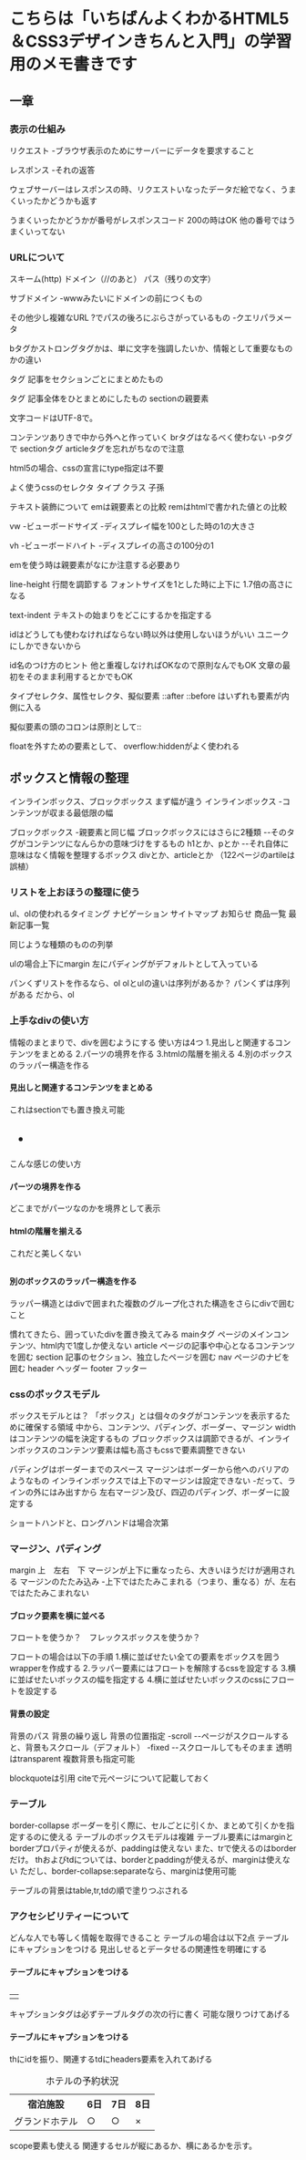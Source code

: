 # こちらは「いちばんよくわかるHTML5＆CSS3デザインきちんと入門」の学習用のメモ書きです

## 一章
### 表示の仕組み
リクエスト
-ブラウザ表示のためにサーバーにデータを要求すること

レスポンス
-それの返答

ウェブサーバーはレスポンスの時、リクエストいなったデータだ絵でなく、うまくいったかどうかも返す

うまくいったかどうかが番号がレスポンスコード
200の時はOK
他の番号ではうまくいってない

### URLについて
スキーム(http)
ドメイン（//のあと）
パス（残りの文字）

サブドメイン
-wwwみたいにドメインの前につくもの

その他少し複雑なURL
?でパスの後ろにぶらさがっているもの
-クエリパラメータ

bタグかストロングタグかは、単に文字を強調したいか、情報として重要なものかの違い

<sction>タグ
記事をセクションごとにまとめたもの

<article>タグ
記事全体をひとまとめにしたもの
sectionの親要素

文字コードはUTF-8で。

コンテンツありきで中から外へと作っていく
brタグはなるべく使わない
-pタグで
sectionタグ
articleタグを忘れがちなので注意

html5の場合、cssの宣言にtype指定は不要

よく使うcssのセレクタ
タイプ
クラス
子孫

テキスト装飾について
emは親要素との比較
remはhtmlで書かれた値との比較

vw
-ビューボードサイズ
-ディスプレイ幅を100とした時の1の大きさ

vh
-ビューボードハイト
-ディスプレイの高さの100分の1

emを使う時は親要素がなにか注意する必要あり

line-height
行間を調節する
フォントサイズを1とした時に上下に 1.7倍の高さになる

text-indent
テキストの始まりをどこにするかを指定する

idはどうしても使わなければならない時以外は使用しないほうがいい
ユニークにしかできないから

id名のつけ方のヒント
他と重複しなければOKなので原則なんでもOK
文章の最初をそのまま利用するとかでもOK

タイプセレクタ、属性セレクタ、擬似要素
::after
::before
はいずれも要素が内側に入る

擬似要素の頭のコロンは原則として::

floatを外すための要素として、
overflow:hiddenがよく使われる

## ボックスと情報の整理
インラインボックス、ブロックボックス
まず幅が違う
インラインボックス
-コンテンツが収まる最低限の幅

ブロックボックス
-親要素と同じ幅
ブロックボックスにはさらに2種類
--そのタグがコンテンツになんらかの意味づけをするもの
  h1とか、pとか
--それ自体に意味はなく情報を整理するボックス
  divとか、articleとか
（122ページのartileは誤植）

### リストを上おほうの整理に使う
ul、olの使われるタイミング
ナビゲーション
サイトマップ
お知らせ
商品一覧
最新記事一覧

同じような種類のものの列挙

ulの場合上下にmargin
左にパディングがデフォルトとして入っている

パンくずリストを作るなら、ol
olとulの違いは序列があるか？
パンくずは序列がある
だから、ol

### 上手なdivの使い方
情報のまとまりで、divを囲むようにする
使い方は4つ
1.見出しと関連するコンテンツをまとめる
2.パーツの境界を作る
3.htmlの階層を揃える
4.別のボックスのラッパー構造を作る

#### 見出しと関連するコンテンツをまとめる
これはsectionでも置き換え可能
<div>
	<h2>
		<ul>
			<li></li>
		</ul>
	</h2>
</div>
こんな感じの使い方


#### パーツの境界を作る
どこまでがパーツなのかを境界として表示

#### htmlの階層を揃える
これだと美しくない
<div class="header"></div>
<h1></h1>
<p></p>
<div class="footer"></div>

#### 別のボックスのラッパー構造を作る
ラッパー構造とはdivで囲まれた複数のグループ化された構造をさらにdivで囲むこと

慣れてきたら、囲っていたdivを置き換えてみる
mainタグ
ページのメインコンテンツ、html内で1度しか使えない
article
ページの記事や中心となるコンテンツを囲む
section
記事のセクション、独立したページを囲む
nav
ページのナビを囲む
header
ヘッダー
footer
フッター

### cssのボックスモデル
ボックスモデルとは？
「ボックス」とは個々のタグがコンテンツを表示するために確保する領域
中から、コンテンツ、パディング、ボーダー、マージン
widthはコンテンツの幅を決定するもの
ブロックボックスは調節できるが、インラインボックスのコンテンツ要素は幅も高さもcssで要素調整できない

パディングはボーダーまでのスペース
マージンはボーダーから他へのバリアのようなもの
インラインボックスでは上下のマージンは設定できない
-だって、ラインの外にはみ出すから
左右マージン及び、四辺のパディング、ボーダーに設定する

ショートハンドと、ロングハンドは場合次第

### マージン、パディング

margin 上　左右　下
マージンが上下に重なったら、大きいほうだけが適用される
マージンのたたみ込み
-上下ではたたみこまれる（つまり、重なる）が、左右ではたたみこまれない

#### ブロック要素を横に並べる
フロートを使うか？　フレックスボックスを使うか？

フロートの場合は以下の手順
1.横に並ばせたい全ての要素をボックスを囲うwrapperを作成する
2.ラッパー要素にはフロートを解除するcssを設定する
3.横に並ばせたいボックスの幅を指定する
4.横に並ばせたいボックスのcssにフロートを設定する

#### 背景の設定
背景のパス
背景の繰り返し
背景の位置指定
-scroll
--ページがスクロールすると、背景もスクロール（デフォルト）
-fixed
--スクロールしてもそのまま
透明はtransparent
複数背景も指定可能

blockquoteは引用
citeで元ページについて記載しておく

### テーブル
border-collapse
ボーダーを引く際に、セルごとに引くか、まとめて引くかを指定するのに使える
テーブルのボックスモデルは複雑
テーブル要素にはmarginとborderプロパティが使えるが、paddingは使えない
また、trで使えるのはborderだけ。
thおよびtdについては、borderとpaddingが使えるが、marginは使えない
ただし、border-collapse:separateなら、marginは使用可能

テーブルの背景はtable,tr,tdの順で塗りつぶされる

### アクセシビリティーについて
どんな人でも等しく情報を取得できること
テーブルの場合は以下2点
テーブルにキャプションをつける
見出しせるとデータせるの関連性を明確にする

#### テーブルにキャプションをつける
<table>
  <caption></caption>
  <tr>
    <td></td>
  </tr>
</table>
キャプションタグは必ずテーブルタグの次の行に書く
可能な限りつけてあげる

#### テーブルにキャプションをつける
thにidを振り、関連するtdにheaders要素を入れてあげる
<table>
	<caption>ホテルの予約状況</caption>
	<tr>
		<th id="row1">宿泊施設</th>
		<th id="row2">6日</th>
		<th id="row3">7日</th>
		<th id="row4">8日</th>
	</tr>
	<tr>
		<td headers="row1">グランドホテル</td>
		<td headers="row2">○</td>
		<td headers="row3">○</td>
		<td headers="row4">×</td>
	</tr>
</table>

scope要素も使える
関連するセルが縦にあるか、横にあるかを示す。
